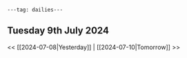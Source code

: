 ```
---tag: dailies---
```

## Tuesday 9th July 2024


<< [[2024-07-08|Yesterday]] | [[2024-07-10|Tomorrow]] >>





